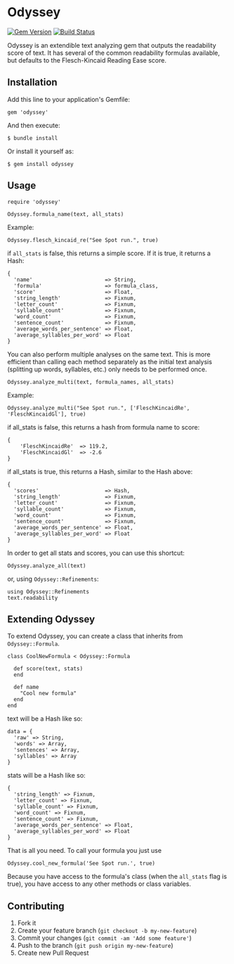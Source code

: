 # Odyssey

[![Gem Version](https://badge.fury.io/rb/odyssey.svg)](https://badge.fury.io/rb/odyssey)
[![Build Status](https://travis-ci.org/cameronsutter/odyssey.svg?branch=master)](https://travis-ci.org/cameronsutter/odyssey)

Odyssey is an extendible text analyzing gem that outputs the readability score of text. It has several of the common readability formulas available, but defaults to the Flesch-Kincaid Reading Ease score.

## Installation

Add this line to your application's Gemfile:

    gem 'odyssey'

And then execute:

    $ bundle install

Or install it yourself as:

    $ gem install odyssey

## Usage

    require 'odyssey'

    Odyssey.formula_name(text, all_stats)

Example:

    Odyssey.flesch_kincaid_re("See Spot run.", true)

if `all_stats` is false, this returns a simple score. If it is true, it returns a Hash:


    {
      'name'                       => String,
      'formula'                    => formula_class,
      'score'                      => Float,
      'string_length'              => Fixnum,
      'letter_count'               => Fixnum,
      'syllable_count'             => Fixnum,
      'word_count'                 => Fixnum,
      'sentence_count'             => Fixnum,
      'average_words_per_sentence' => Float,
      'average_syllables_per_word' => Float
    }

You can also perform multiple analyses on the same text.  This is more efficient than calling each method separately as the initial text analysis (splitting up words, syllables, etc.) only needs to be performed once.

    Odyssey.analyze_multi(text, formula_names, all_stats)

Example:

    Odyssey.analyze_multi("See Spot run.", ['FleschKincaidRe', 'FleschKincaidGl'], true)

if all_stats is false, this returns a hash from formula name to score:

    {
        'FleschKincaidRe'  => 119.2,
        'FleschKincaidGl'  => -2.6
    }

if all_stats is true, this returns a Hash, similar to the Hash above:

    {
      'scores'                     => Hash,
      'string_length'              => Fixnum,
      'letter_count'               => Fixnum,
      'syllable_count'             => Fixnum,
      'word_count'                 => Fixnum,
      'sentence_count'             => Fixnum,
      'average_words_per_sentence' => Float,
      'average_syllables_per_word' => Float
    }

In order to get all stats and scores, you can use this shortcut:

    Odyssey.analyze_all(text)

or, using `Odyssey::Refinements`:

    using Odyssey::Refinements
    text.readability

## Extending Odyssey

To extend Odyssey, you can create a class that inherits from `Odyssey::Formula`.

    class CoolNewFormula < Odyssey::Formula

      def score(text, stats)
      end

      def name
        "Cool new formula"
      end
    end

text will be a Hash like so:

    data = {
      'raw' => String,
      'words' => Array,
      'sentences' => Array,
      'syllables' => Array
    }

stats will be a Hash like so:

    {
      'string_length' => Fixnum,
      'letter_count' => Fixnum,
      'syllable_count' => Fixnum,
      'word_count' => Fixnum,
      'sentence_count' => Fixnum,
      'average_words_per_sentence' => Float,
      'average_syllables_per_word' => Float
    }

That is all you need.
To call your formula you just use

    Odyssey.cool_new_formula('See Spot run.', true)

Because you have access to the formula's class (when the `all_stats` flag is true),
you have access to any other methods or class variables.

## Contributing

1. Fork it
2. Create your feature branch (`git checkout -b my-new-feature`)
3. Commit your changes (`git commit -am 'Add some feature'`)
4. Push to the branch (`git push origin my-new-feature`)
5. Create new Pull Request
